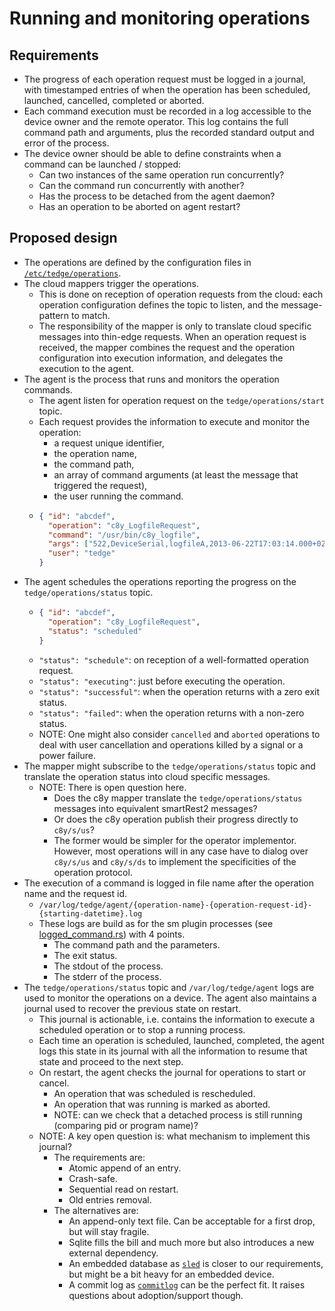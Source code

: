 # Running and monitoring operations
  
## Requirements
* The progress of each operation request must be logged in a journal,
  with timestamped entries of when the operation has been 
  scheduled, launched, cancelled, completed or aborted.
* Each command execution must be recorded in a log
  accessible to the device owner and the remote operator.
  This log contains the full command path and arguments,
  plus the recorded standard output and error of the process.
* The device owner should be able to define constraints
  when a command can be launched / stopped:
  - Can two instances of the same operation run concurrently?
  - Can the command run concurrently with another?
  - Has the process to be detached from the agent daemon?
  - Has an operation to be aborted on agent restart?

## Proposed design
* The operations are defined by the configuration files in [`/etc/tedge/operations`](./principles.md).
* The cloud mappers trigger the operations.
  * This is done on reception of operation requests from the cloud:
    each operation configuration defines the topic to listen, and the message-pattern to match.
  * The responsibility of the mapper is only to translate cloud specific messages into thin-edge requests.
    When an operation request is received, the mapper combines the request and the operation configuration
    into execution information, and delegates the execution to the agent.
* The agent is the process that runs and monitors the operation commands.
  * The agent listen for operation request on the `tedge/operations/start` topic.
  * Each request provides the information to execute and monitor the operation:
     * a request unique identifier,
     * the operation name,
     * the command path,
     * an array of command arguments (at least the message that triggered the request),  
     * the user running the command.
  * ```json
    { "id": "abcdef",
      "operation": "c8y_LogfileRequest",
      "command": "/usr/bin/c8y_logfile",
      "args": ["522,DeviceSerial,logfileA,2013-06-22T17:03:14.000+02:00,2013-06-22T18:03:14.000+02:00,ERROR,1000"],
      "user": "tedge"
    }
    ```
* The agent schedules the operations reporting the progress on the `tedge/operations/status` topic.
  * ```json
    { "id": "abcdef",
      "operation": "c8y_LogfileRequest",
      "status": "scheduled"
    }
    ```
  * `"status": "schedule"`: on reception of a well-formatted operation request.
  * `"status": "executing"`: just before executing the operation.
  * `"status": "successful"`: when the operation returns with a zero exit status.
  * `"status": "failed"`: when the operation returns with a non-zero status.
  * NOTE: One might also consider `cancelled` and `aborted` operations to deal with user cancellation
    and operations killed by a signal or a power failure.
* The mapper might subscribe to the `tedge/operations/status` topic
  and translate the operation status into cloud specific messages.
  * NOTE: There is open question here.
    * Does the c8y mapper translate the `tedge/operations/status` messages into equivalent smartRest2 messages?
    * Or does the c8y operation publish their progress directly to `c8y/s/us`?
    * The former would be simpler for the operator implementor. 
      However, most operations will in any case have to dialog over `c8y/s/us` and `c8y/s/ds`
      to implement the specificities of the operation protocol.
* The execution of a command is logged in file name after the operation name and the request id.
  * `/var/log/tedge/agent/{operation-name}-{operation-request-id}-{starting-datetime}.log`
  * These logs are build as for the sm plugin processes
    (see [logged_command.rs](https://github.com/thin-edge/thin-edge.io/blob/main/crates/core/plugin_sm/src/logged_command.rs))
    with 4 points.
    * The command path and the parameters.
    * The exit status.  
    * The stdout of the process.
    * The stderr of the process.
* The `tedge/operations/status` topic and `/var/log/tedge/agent` logs are used to monitor the operations on a device.
  The agent also maintains a journal used to recover the previous state on restart.
  * This journal is actionable, i.e. contains the information
    to execute a scheduled operation or to stop a running process.
  * Each time an operation is scheduled, launched, completed,
    the agent logs this state in its journal with all the information to resume that state and proceed to the next step.
  * On restart, the agent checks the journal for operations to start or cancel.
    * An operation that was scheduled is rescheduled.
    * An operation that was running is marked as aborted.
    * NOTE: can we check that a detached process is still running (comparing pid or program name)?
  * NOTE: A key open question is: what mechanism to implement this journal?
    * The requirements are:
      * Atomic append of an entry.
      * Crash-safe.  
      * Sequential read on restart.
      * Old entries removal.
    * The alternatives are:
      * An append-only text file. Can be acceptable for a first drop, but will stay fragile.
      * Sqlite fills the bill and much more but also introduces a new external dependency.
      * An embedded database as [`sled`](https://github.com/spacejam/sled) is closer to our requirements,
        but might be a bit heavy for an embedded device. 
      * A commit log as [`commitlog`](https://lib.rs/crates/commitlog) can be the perfect fit.
        It raises questions about adoption/support though.